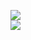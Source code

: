[![](https://img.shields.io/badge/Made%20With-Github%20Spray-lightgrey.svg?style=for-the-badge&logo=github)](https://github.com/Annihil/github-spray#16246)  
[![](https://i.imgur.com/2DrTn0Z.gif)](https://github.com/Annihil/github-spray)